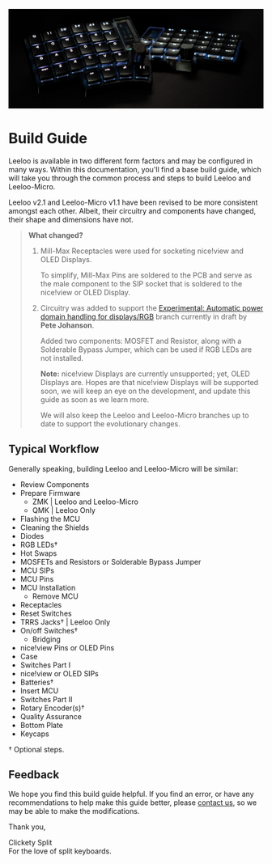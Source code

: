 ![Leeloo](https://github.com/ClicketySplit/build-guides/blob/main/leeloo/images/gallery/Leeloo-v2-ZMK.jpg)

# Build Guide
Leeloo is available in two different form factors and may be configured in many ways.  Within this documentation, you'll find a base build guide, which will take you through the common process and steps to build Leeloo and Leeloo-Micro.

Leeloo v2.1 and Leeloo-Micro v1.1 have been revised to be more consistent amongst each other.  Albeit, their circuitry and components have changed, their shape and dimensions have not.

>    **What changed?**
>    1. Mill-Max Receptacles were used for socketing nice!view and OLED Displays.
>
>       To simplify, Mill-Max Pins are soldered to the PCB and serve as the male component to the SIP socket that is soldered to the nice!view or OLED Display.
>
> 
>    2. Circuitry was added to support the [Experimental: Automatic power domain handling for displays/RGB](https://github.com/zmkfirmware/zmk/pull/1775) branch currently in draft by **Pete Johanson**.
>
>       Added two components: MOSFET and Resistor, along with a Solderable Bypass Jumper, which can be used if RGB LEDs are not installed.
>
>       **Note:** nice!view Displays are currently unsupported; yet, OLED Displays are.  Hopes are that nice!view Displays will be supported soon, we will keep an eye on the development, and update this guide as soon as we learn more.
>
>       We will also keep the Leeloo and Leeloo-Micro branches up to date to support the evolutionary changes.

## Typical Workflow
Generally speaking, building Leeloo and Leeloo-Micro will be similar:
* Review Components
* Prepare Firmware
    * ZMK | Leeloo and Leeloo-Micro
    * QMK | Leeloo Only
* Flashing the MCU
* Cleaning the Shields
* Diodes
* RGB LEDs†
* Hot Swaps
* MOSFETs and Resistors or Solderable Bypass Jumper
* MCU SIPs
* MCU Pins
* MCU Installation
    * Remove MCU
* Receptacles
* Reset Switches
* TRRS Jacks† | Leeloo Only
* On/off Switches†
    * Bridging
* nice!view Pins or OLED Pins
* Case
* Switches Part I
* nice!view or OLED SIPs
* Batteries†
* Insert MCU
* Switches Part II
* Rotary Encoder(s)†
* Quality Assurance
* Bottom Plate
* Keycaps

† Optional steps.

## Feedback
We hope you find this build guide helpful.  If you find an error, or have any recommendations to help make this guide better, please [contact us](https://clicketysplit.ca/pages/contact-us), so we may be able to make the modifications.

Thank you,

Clickety Split  
For the love of split keyboards.
